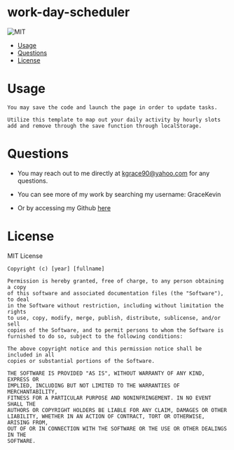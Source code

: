 # work-day-scheduler
  ![MIT](https://img.shields.io/badge/License-MIT-blue)
  * [Usage](#usage)
  * [Questions](#questions)
  * [License](#license)
  

  # Usage
    You may save the code and launch the page in order to update tasks.

    Utilize this template to map out your daily activity by hourly slots add and remove through the save function through localStorage.

  # Questions
  *  You may  reach out to me directly at kgrace90@yahoo.com for any questions.

  
  * You can see more of my work by searching my username: GraceKevin
  * Or by accessing my Github [here](https://github.com/GraceKevin)
  
  # License

   
  MIT License

    Copyright (c) [year] [fullname]
    
    Permission is hereby granted, free of charge, to any person obtaining a copy
    of this software and associated documentation files (the "Software"), to deal
    in the Software without restriction, including without limitation the rights
    to use, copy, modify, merge, publish, distribute, sublicense, and/or sell
    copies of the Software, and to permit persons to whom the Software is
    furnished to do so, subject to the following conditions:
    
    The above copyright notice and this permission notice shall be included in all
    copies or substantial portions of the Software.
    
    THE SOFTWARE IS PROVIDED "AS IS", WITHOUT WARRANTY OF ANY KIND, EXPRESS OR
    IMPLIED, INCLUDING BUT NOT LIMITED TO THE WARRANTIES OF MERCHANTABILITY,
    FITNESS FOR A PARTICULAR PURPOSE AND NONINFRINGEMENT. IN NO EVENT SHALL THE
    AUTHORS OR COPYRIGHT HOLDERS BE LIABLE FOR ANY CLAIM, DAMAGES OR OTHER
    LIABILITY, WHETHER IN AN ACTION OF CONTRACT, TORT OR OTHERWISE, ARISING FROM,
    OUT OF OR IN CONNECTION WITH THE SOFTWARE OR THE USE OR OTHER DEALINGS IN THE
    SOFTWARE.

